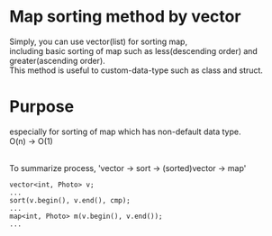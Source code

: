 # Map sorting method by vector
Simply, you can use vector(list) for sorting map, </br>
including basic sorting of map such as less(descending order) and greater(ascending order). </br>
This method is useful to custom-data-type such as class and struct.

# Purpose
especially for sorting of map which has non-default data type. </br>
O(n) -> O(1) </br></br>


To summarize process, 'vector -> sort -> (sorted)vector -> map'

```
vector<int, Photo> v;
...
sort(v.begin(), v.end(), cmp);
... 
map<int, Photo> m(v.begin(), v.end());
...
```
